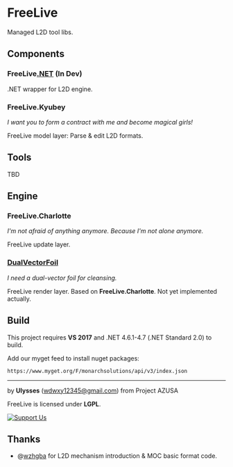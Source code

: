 # FreeLive
Managed L2D tool libs.

## Components
### FreeLive[.NET](https://github.com/Project-AZUSA/FreeLive.NET) (In Dev)
.NET wrapper for L2D engine.

### FreeLive.Kyubey
*I want you to form a contract with me and become magical girls!* 

FreeLive model layer: Parse & edit L2D formats.

## Tools
TBD

## Engine
### FreeLive.Charlotte
*I'm not afraid of anything anymore. Because I'm not alone anymore.*

FreeLive update layer.

### [DualVectorFoil](https://github.com/UlyssesWu/DualVectorFoil)
*I need a dual-vector foil for cleansing.* 

FreeLive render layer. Based on **FreeLive.Charlotte**. Not yet implemented actually.

## Build
This project requires **VS 2017** and .NET 4.6.1-4.7 (.NET Standard 2.0) to build.

Add our myget feed to install nuget packages:

`https://www.myget.org/F/monarchsolutions/api/v3/index.json`

---
by **Ulysses** (wdwxy12345@gmail.com) from Project AZUSA

FreeLive is licensed under **LGPL**.

[![Support Us](https://az743702.vo.msecnd.net/cdn/kofi2.png?v=0 "Buy Me a Coffee at ko-fi.com")](https://ko-fi.com/Ulysses)

## Thanks
* @[wzhgba](https://github.com/wzhgba) for L2D mechanism introduction & MOC basic format code.